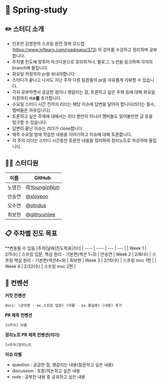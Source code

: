 # 👋 Spring-study


## 	✏️ 스터디 소개

- 인프런 김영한의 스프링 완전 정복 로드맵(https://www.inflearn.com/roadmaps/373) 의 강의를 수강하고 정리하며 공부합니다.
- 주차별 진도에 맞추어 마크다운으로 정리하거나, 블로그, 노션을 링크하여 각자의 branch에 올립니다.
- 화요일 자정까지 pr을 보내야합니다.
- 스터디가 끝나고 나서도 지난 주차 다른 팀원들의 pr을 자유롭게 리뷰할 수 있습니다.
- 각자 공부하면서 궁금한 점이나 헷갈리는 점, 토론하고 싶은 주제 등에 대해 화요일 자정까지 **`이슈`를** 추가합니다.
- 수요일 스터디 시간 전까지 리더는 해당 이슈에 답변을 달아야 합니다(리더는 필수, 멤버들은 자유입니다).
- 토론하고 싶은 주제에 대해서는 리더 뿐만이 아니라 멤버들도 읽어볼만한 글 등을 링크할 수 있습니다.
- 답변이 끝난 이슈는 리더가 close합니다.
- 매주 수요일 밤에 학습한 내용을 이야기하고 이슈에 대해 토론합니다.
- 각 주의 리더는 스터디 시간동안 토론한 내용을 정리하여 정리노트로 작성하여 올립니다.


## 👨‍💻 스터디원
|이름|GitHub
| ---- | --- |
| 노영진 | [@YoungjinNoh](https://github.com/YoungjinNoh)
| 안승연 | [@xloyeon](https://github.com/xloyeon)
| 오수연 | [@otndus](https://github.com/otndus)
| 최보현 | [@githyuniiee](https://github.com/githyuniiee)




## 📋 주차별 진도 목표

**변동될 수 있음
|주차|날짜|진도목표|리더
| ---- | ---- | --- | --- |
| Week 1 | 2/1(수) | 스프링 입문, 핵심 원리 - 기본편(섹션 1~3) | 안승연
| Week 2 | 2/8(수) | 스프링 핵심 원리 - 기본편(섹션4~9) | 최보현
| Week 3 | 2/15(수) | 스프링 mvc 1편 | 
| Week 4 | 2/22(수) | 스프링 mvc 2편 | 


## 📌 컨벤션
**커밋 컨벤션**
```
docs: (강의명 - ex.스프링 입문) (이름 - ex.홍길동) (내용) 추가
```

**PR 제목 컨벤션**
```
[n주차] 이름 
```

**정리노트 PR 제목 컨벤션(리더)**
```
[n주차]정리노트
```

**이슈 라벨**
- question : 궁금한 점, 헷갈리는 내용(질문하고 싶은 내용)
- discussion : 토론/의논하고 싶은 내용
- note : 공부한 내용 중 공유하고 싶은 내용
